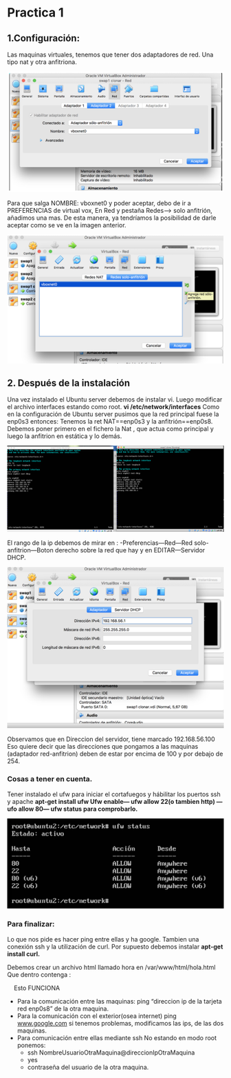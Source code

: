 # Practica 1

## 1.Configuración:

Las maquinas virtuales, tenemos que tener dos adaptadores  de red.
Una tipo nat y otra anfitriona.

![img1](https://github.com/miguelUGR/swap1718/blob/master/Practicas/practica1/img1.png)

Para que salga NOMBRE: vboxnet0 y poder aceptar, debo de ir a PREFERENCIAS de virtual vox,
En Red y pestaña Redes—> solo anfitrión, añadimos una mas.
De esta manera, ya tendríamos la posibilidad de darle aceptar como se ve en la imagen anterior.

![img2](https://github.com/miguelUGR/swap1718/blob/master/Practicas/practica1/img2.png)

## 2. Después de la instalación
Una vez instalado el Ubuntu server debemos de instalar vi.
Luego modificar el archivo interfaces estando como root.
**vi /etc/network/interfaces**
Como en la configuración de Ubuntu server pusimos que la red principal fuese la enp0s3 entonces:
Tenemos la ret NAT==enp0s3 y la anfitrión==enp0s8. Debemos poner primero en el fichero la
Nat , que actua como principal y luego la anfitrion en estática y lo demás.

![img3](https://github.com/miguelUGR/swap1718/blob/master/Practicas/practica1/img3.png)

El rango de la ip debemos de mirar en :
-Preferencias—Red—Red solo-anfitrion—Boton derecho sobre la red que hay y en EDITAR—Servidor DHCP.

![img4](https://github.com/miguelUGR/swap1718/blob/master/Practicas/practica1/img4.png)

Observamos que en Direccion del servidor, tiene marcado 192.168.56.100
Eso quiere decir que las direcciones  que pongamos a las maquinas (adaptador red-anfitrion) deben de estar por encima de 100 y por debajo de 254.

### Cosas a tener en cuenta.

Tener instalado el ufw para iniciar el cortafuegos y hábilitar los puertos ssh y apache
**apt-get install ufw
Ufw enable— ufw allow 22(o tambien http) — ufo allow 80—
ufw status para comprobarlo.**

![img5](https://github.com/miguelUGR/swap1718/blob/master/Practicas/practica1/img5.png)

### Para finalizar:

Lo que nos pide es hacer ping entre ellas y ha google.
Tambien una conexión ssh y la utilización de curl.
Por supuesto debemos instalar **apt-get install curl.**

Debemos crear un archivo html llamado hora en /var/www/html/hola.html
Que dentro contenga :
<HTML> 
<BODY> 
Esto FUNCIONA
</BODY> </HTML>

+ Para la comunicación entre las maquinas:
	ping “direccion ip de la tarjeta red enp0s8” de la otra maquina.
+ Para la comunicación con el exterior(osea internet)
	ping www.google.com
	si tenemos problemas, modificamos las ips, de las dos maquinas.
+ Para comunicación entre ellas mediante ssh
   No estando en modo root ponemos:
	- ssh NombreUsuarioOtraMaquina@direccionIpOtraMaquina
	- yes
  - contraseña del usuario de la otra maquina.
